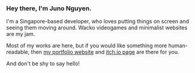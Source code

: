 ### Hey there, I'm Juno Nguyen.

I'm a Singapore-based developer, who loves putting things on screen and seeing them moving around. Wacko videogames and minimalist websites are my jam.

Most of my works are here, but if you would like something more human-readable, then [my portfolio website](https://junongx.com/) and [itch.io page](https://junongx.itch.io/) are there for you.

And don't be shy to say hello!

<!--
**JunoNgx/JunoNgx** is a ✨ _special_ ✨ repository because its `README.md` (this file) appears on your GitHub profile.

Here are some ideas to get you started:

- 🔭 I’m currently working on ...
- 🌱 I’m currently learning ...
- 👯 I’m looking to collaborate on ...
- 🤔 I’m looking for help with ...
- 💬 Ask me about ...
- 📫 How to reach me: ...
- 😄 Pronouns: ...
- ⚡ Fun fact: ...
-->

